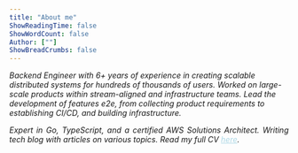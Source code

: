 ```yaml
---
title: "About me"
ShowReadingTime: false
ShowWordCount: false
Author: [""]
ShowBreadCrumbs: false
---
```

<i>
<p>
Backend Engineer with 6+ years of experience in creating scalable distributed systems for
hundreds of thousands of users. Worked on large-scale products within stream-aligned and infrastructure
teams. Lead the development of features e2e, from collecting product requirements to establishing CI/CD,
and building infrastructure.
</p>
<p align="justify">
Expert in Go, TypeScript, and a certified AWS Solutions Architect.
Writing tech blog with articles on various topics. Read my full CV <a style="color:lightblue"
href="https://github.com/sbazhko/blog/tree/master/assets/Sergei_Bozhko_Backend_CV.pdf" target="_blank">here</a>.
</p>
</i>